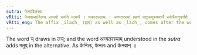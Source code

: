 ```yaml
---
sutra: फेनादिलच्च
vRtti: फेनशब्दादिलच् प्रत्ययो भवति मत्वर्थे । चकाराल्लच् । अन्यतरस्यां ग्रहणं मतुप्समुच्चयार्थे सर्वत्रैवानुवर्त्तते ॥
vRtti_eng: The affix _ilach_ (इल) as well as _lach_, comes after the word _phena_, in the sense of _matup_: and optionally the affix _matup_ also.
---
```

The word च् draws in लच्; and the word अन्यतरस्याम् understood in the _sutra_ adds मतुप् in the alternative. As फेनिलः, फेनलः and फेनवान् ॥
